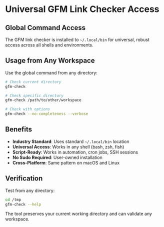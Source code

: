 # Universal GFM Link Checker Access

## Global Command Access

The GFM link checker is installed to `~/.local/bin` for universal, robust access across all shells and environments.

## Usage from Any Workspace

Use the global command from any directory:

```bash
# Check current directory
gfm-check

# Check specific directory  
gfm-check /path/to/other/workspace

# Check with options
gfm-check --no-completeness --verbose
```

## Benefits

- **Industry Standard**: Uses standard `~/.local/bin` location
- **Universal Access**: Works in any shell (bash, zsh, fish)
- **Script-Ready**: Works in automation, cron jobs, SSH sessions
- **No Sudo Required**: User-owned installation
- **Cross-Platform**: Same pattern on macOS and Linux

## Verification

Test from any directory:
```bash
cd /tmp
gfm-check --help
```

The tool preserves your current working directory and can validate any workspace.